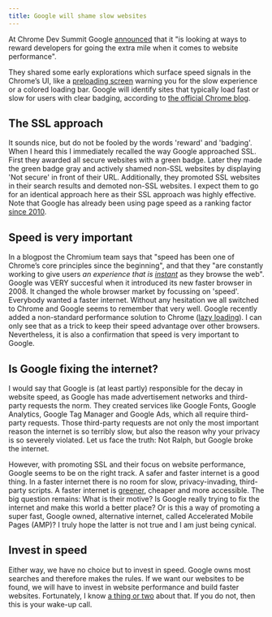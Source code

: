 ```yaml
---
title: Google will shame slow websites
---
```


At Chrome Dev Summit Google [announced](https://blog.chromium.org/2019/11/chrome-dev-summit-2019-elevating-web.html) that it "is looking at ways to reward developers for going the extra mile when it comes to website performance". 

They shared some early explorations which surface speed signals in the Chrome’s UI, like a [preloading screen](/uploads/googleslowloading.png) warning you for the slow experience or a colored loading bar. Google will identify sites that typically load fast or slow for users with clear badging, according to [the official Chrome blog](https://blog.chromium.org/2019/11/moving-towards-faster-web.html).

## The SSL approach

It sounds nice, but do not be fooled by the words 'reward' and 'badging'. When I heard this I immediately recalled the way Google approached SSL. First they awarded all secure websites with a green badge. Later they made the green badge gray and actively shamed non-SSL websites by displaying 'Not secure' in front of their URL. Additionally, they promoted SSL websites in their search results and demoted non-SSL websites. I expect them to go for an identical approach here as their SSL approach was highly effective. Note that Google has already been using page speed as a ranking factor [since 2010](https://webmasters.googleblog.com/2010/04/using-site-speed-in-web-search-ranking.html).

## Speed is very important

In a blogpost the Chromium team says that "speed has been one of Chrome’s core principles since the beginning", and that they "are constantly working to give users *an experience that is [instant](/blog/websites-that-load-instantly/)* as they browse the web". Google was VERY succesful when it introduced its new faster browser in 2008. It changed the whole browser market by focussing on 'speed'. Everybody wanted a faster internet. Without any hesitation we all switched to Chrome and Google seems to remember that very well. Google recently added a non-standard performance solution to Chrome ([lazy loading](https://web.dev/native-lazy-loading/)). I can only see that as a trick to keep their speed advantage over other browsers. Nevertheless, it is also a confirmation that speed is very important to Google.

## Is Google fixing the internet?

I would say that Google is (at least partly) responsible for the decay in website speed, as Google has made advertisement networks and third-party requests the norm. They created services like Google Fonts, Google Analytics, Google Tag Manager and Google Ads, which all require third-party requests. Those third-party requests are not only the most important reason the internet is so terribly slow, but also the reason why your privacy is so severely violated. Let us face the truth: Not Ralph, but Google broke the internet. 

However, with promoting SSL and their focus on website performance, Google seems to be on the right track. A safer and faster internet is a good thing. In a faster internet there is no room for slow, privacy-invading, third-party scripts. A faster internet is [greener](https://www.usecue.com/blog/a-green-websiite/), cheaper and more accessible. The big question remains: What is their motive? Is Google really trying to fix the internet and make this world a better place? Or is this a way of promoting a super fast, Google owned, alternative internet, called Accelerated Mobile Pages (AMP)? I truly hope the latter is not true and I am just being cynical.

## Invest in speed

Either way, we have no choice but to invest in speed. Google owns most searches and therefore makes the rules. If we want our websites to be found, we will have to invest in website performance and build faster websites. Fortunately, I know [a thing or two](/blog/websites-that-load-instantly/) about that. If you do not, then this is your wake-up call.